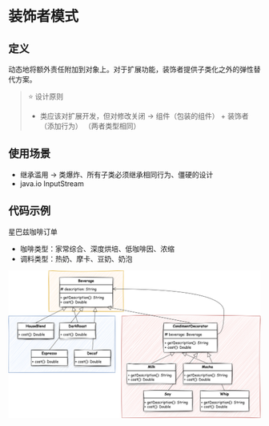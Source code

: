 # 装饰者模式

## 定义
动态地将额外责任附加到对象上。对于扩展功能，装饰者提供子类化之外的弹性替代方案。

> ⭐ 设计原则
> - 类应该对扩展开发，但对修改关闭 -> 组件（包装的组件） + 装饰者（添加行为） （两者类型相同）

## 使用场景
- 继承滥用 -> 类爆炸、所有子类必须继承相同行为、僵硬的设计
- java.io InputStream

## 代码示例
星巴兹咖啡订单
- 咖啡类型：家常综合、深度烘培、低咖啡因、浓缩
- 调料类型：热奶、摩卡、豆奶、奶泡

![](img/decorator_pattern.svg)
